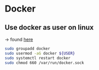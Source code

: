 # Docker

## Use docker as user on linux

&rarr; found [here](https://www.digitalocean.com/community/questions/how-to-fix-docker-got-permission-denied-while-trying-to-connect-to-the-docker-daemon-socket)

```bash
sudo groupadd docker
sudo usermod -aG docker ${USER}
sudo systemctl restart docker
sudo chmod 660 /var/run/docker.sock
```